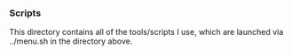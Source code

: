 ### Scripts

This directory contains all of the tools/scripts I use, which are launched via ../menu.sh in the directory above. 
